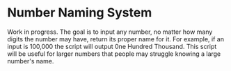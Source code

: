 # Number Naming System

Work in progress. The goal is to input any number, no matter how many digits the number may have, return its proper name for it. For example, if an input is 100,000 the script will output 0ne Hundred Thousand. This script will be useful for larger numbers that people may struggle knowing a large number's name.
